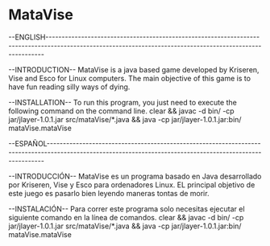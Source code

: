 # MataVise

--ENGLISH-----------------------------------------------------------------------------------------------------------------------------------------------------------

--INTRODUCTION--
MataVise is a java based game developed by Kriseren, Vise and Esco for Linux computers. The main objective of this game is to have fun reading silly ways of dying.

--INSTALLATION--
To run this program, you just need to execute the following command on the command line.
clear && javac -d bin/ -cp jar/jlayer-1.0.1.jar src/mataVise/*.java && java -cp jar/jlayer-1.0.1.jar:bin/ mataVise.mataVise

--ESPAÑOL-----------------------------------------------------------------------------------------------------------------------------------------------------------

--INTRODUCCIÓN--
MataVise es un programa basado en Java desarrollado por Kriseren, Vise y Esco para ordenadores Linux. EL principal objetivo de este juego es pasarlo bien leyendo maneras tontas de morir.

--INSTALACIÓN--
Para correr este programa solo necesitas ejecutar el siguiente comando en la línea de comandos.
clear && javac -d bin/ -cp jar/jlayer-1.0.1.jar src/mataVise/*.java && java -cp jar/jlayer-1.0.1.jar:bin/ mataVise.mataVise
